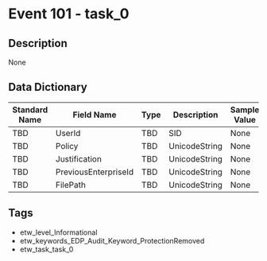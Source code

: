 # Event 101 - task_0

## Description
None

## Data Dictionary
|Standard Name|Field Name|Type|Description|Sample Value|
|---|---|---|---|---|
|TBD|UserId|TBD|SID|None|None|
|TBD|Policy|TBD|UnicodeString|None|None|
|TBD|Justification|TBD|UnicodeString|None|None|
|TBD|PreviousEnterpriseId|TBD|UnicodeString|None|None|
|TBD|FilePath|TBD|UnicodeString|None|None|

## Tags
* etw_level_Informational
* etw_keywords_EDP_Audit_Keyword_ProtectionRemoved
* etw_task_task_0
